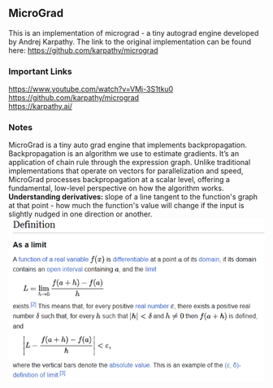 ## MicroGrad

This is an implementation of micrograd - a tiny autograd engine developed by Andrej Karpathy. The link to the original implementation can be found here: https://github.com/karpathy/micrograd

### Important Links
https://www.youtube.com/watch?v=VMj-3S1tku0 <br>
https://github.com/karpathy/micrograd <br>
https://karpathy.ai/ <br>

### Notes
MicroGrad is a tiny auto grad engine that implements backpropagation. Backpropagation is an algorithm we use to estimate gradients. It’s an application of chain rule through the expression graph. Unlike traditional implementations that operate on vectors for parallelization and speed, MicroGrad processes backpropagation at a scalar level, offering a fundamental, low-level perspective on how the algorithm works.
<br>
<strong>Understanding derivatives: </strong> slope of a line tangent to the function's graph at that point - how much the function's value will change if the input is slightly nudged in one direction or another. 
![alt text](images/image.png)

